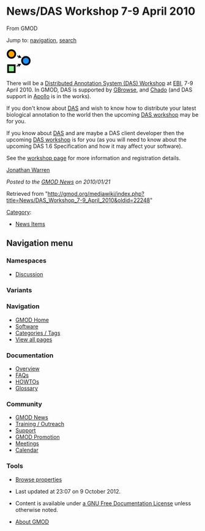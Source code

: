 









<span id="top"></span>







# <span dir="auto">News/DAS Workshop 7-9 April 2010</span>





From GMOD









Jump to: [navigation](#mw-navigation), [search](#p-search)







<a href="http://www.ebi.ac.uk/training/handson/DAS_070410.html"
rel="nofollow" title="DAS Workshop"><img
src="https://raw.githubusercontent.com/GMOD/gmod.github.io/main/mediawiki/images/3/32/Das_logo_64x64.jpg" width="64"
height="64" alt="DAS Workshop" /></a>



There will be a
<a href="http://www.ebi.ac.uk/training/handson/DAS_070410.html"
class="external text" rel="nofollow">Distributed Annotation System (DAS)
Workshop</a> at <a href="http://www.ebi.ac.uk/" class="external text"
rel="nofollow">EBI</a>, 7-9 April 2010. In GMOD, DAS is supported by
[GBrowse](../GBrowse.1 "GBrowse"), and
<a href="../Chado" class="mw-redirect" title="Chado">Chado</a> (and DAS
support in [Apollo](../Apollo.1 "Apollo") is in the works).

If you don't know about
<a href="../DAS" class="mw-redirect" title="DAS">DAS</a> and wish to
know how to distribute your latest biological annotation to the world
then the upcoming
<a href="http://www.ebi.ac.uk/training/handson/DAS_070410.html"
class="external text" rel="nofollow">DAS workshop</a> may be for you.

If you know about
<a href="../DAS" class="mw-redirect" title="DAS">DAS</a> and are maybe a
DAS client developer then the upcoming
<a href="http://www.ebi.ac.uk/training/handson/DAS_070410.html"
class="external text" rel="nofollow">DAS workshop</a> is for you (as you
will need to know about the upcoming DAS 1.6 Specification and how it
may affect your software).

See the <a href="http://www.ebi.ac.uk/training/handson/DAS_070410.html"
class="external text" rel="nofollow">workshop page</a> for more
information and registration details.

[Jonathan Warren](../User%3AJWarren "User%3AJWarren")

  



*Posted to the [GMOD News](../GMOD_News "GMOD News") on 2010/01/21*







Retrieved from
"<http://gmod.org/mediawiki/index.php?title=News/DAS_Workshop_7-9_April_2010&oldid=22248>"







[Category](../Special%3ACategories "Special%3ACategories"):

- [News Items](../Category%3ANews_Items "Category%3ANews Items")















## Navigation menu









### Namespaces


- <span id="ca-talk"><a
  href="http://gmod.org/mediawiki/index.php?title=Talk:News/DAS_Workshop_7-9_April_2010&amp;action=edit&amp;redlink=1"
  accesskey="t"
  title="Discussion about the content page [t]">Discussion</a></span>





### 

### Variants[](#)























<a href="../Main_Page"
style="background-image: url(../../images/GMOD-cogs.png);"
title="Visit the main page"></a>





### Navigation



- <span id="n-GMOD-Home">[GMOD Home](../Main_Page)</span>
- <span id="n-Software">[Software](../GMOD_Components)</span>
- <span id="n-Categories-.2F-Tags">[Categories /
  Tags](../Categories)</span>
- <span id="n-View-all-pages">[View all
  pages](../Special:AllPages)</span>







### Documentation



- <span id="n-Overview">[Overview](../Overview)</span>
- <span id="n-FAQs">[FAQs](../Category%3AFAQ)</span>
- <span id="n-HOWTOs">[HOWTOs](../Category%3AHOWTO)</span>
- <span id="n-Glossary">[Glossary](../Glossary)</span>







### Community



- <span id="n-GMOD-News">[GMOD News](../GMOD_News)</span>
- <span id="n-Training-.2F-Outreach">[Training /
  Outreach](../Training_and_Outreach)</span>
- <span id="n-Support">[Support](../Support)</span>
- <span id="n-GMOD-Promotion">[GMOD Promotion](../GMOD_Promotion)</span>
- <span id="n-Meetings">[Meetings](../Meetings)</span>
- <span id="n-Calendar">[Calendar](../Calendar)</span>







### Tools




- <span id="t-smwbrowselink"><a href="../Special%3ABrowse/News-2FDAS_Workshop_7-2D9_April_2010"
  rel="smw-browse">Browse properties</a></span>












- <span id="footer-info-lastmod">Last updated at 23:07 on 9 October
  2012.</span>
<!-- - <span id="footer-info-viewcount">7,684 page views.</span> -->
- <span id="footer-info-copyright">Content is available under
  <a href="http://www.gnu.org/licenses/fdl-1.3.html" class="external"
  rel="nofollow">a GNU Free Documentation License</a> unless otherwise
  noted.</span>

<!-- -->

- <span id="footer-places-about">[About
  GMOD](../GMOD%3AAbout "GMOD%3AAbout")</span>

<!-- -->







